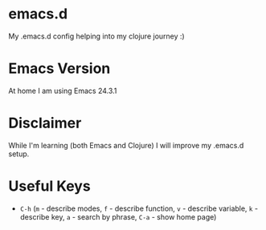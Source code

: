 emacs.d
=======

My .emacs.d config helping into my clojure journey :)

Emacs Version
=============
At home I am using Emacs 24.3.1

Disclaimer
=========
While I'm learning (both Emacs and Clojure) I will improve my .emacs.d setup.

Useful Keys
===========
 - `C-h` (`m` - describe modes, `f` - describe function, `v` - describe
variable, `k` - describe key, `a` - search by phrase, `C-a` - show home page)



